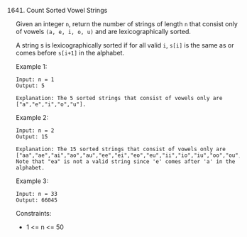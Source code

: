 1641. Count Sorted Vowel Strings
 
Given an integer ```n```, return the number of strings of length ```n``` that consist only of vowels ```(a, e, i, o, u)``` and are lexicographically sorted.

A string s is lexicographically sorted if for all valid ```i```, ```s[i]``` is the same as or comes before ```s[i+1]``` in the alphabet.

 

Example 1:

    Input: n = 1
    Output: 5

    Explanation: The 5 sorted strings that consist of vowels only are ["a","e","i","o","u"].

Example 2:

    Input: n = 2
    Output: 15

    Explanation: The 15 sorted strings that consist of vowels only are
    ["aa","ae","ai","ao","au","ee","ei","eo","eu","ii","io","iu","oo","ou","uu"].
    Note that "ea" is not a valid string since 'e' comes after 'a' in the alphabet.

Example 3:

    Input: n = 33
    Output: 66045
 

Constraints:

* 1 <= n <= 50 